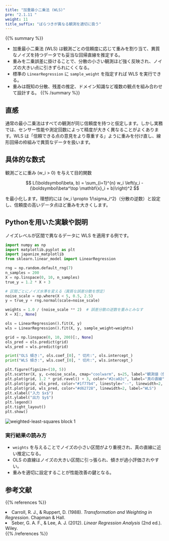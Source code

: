 ```yaml
---
title: "加重最小二乗法 (WLS)"
pre: "2.1.11 "
weight: 11
title_suffix: "ばらつきが異なる観測を適切に扱う"
---
```


{{% summary %}}
- 加重最小二乗法 (WLS) は観測ごとの信頼度に応じて重みを割り当て、異質なノイズを持つデータでも妥当な回帰直線を推定する。
- 重みを二乗誤差に掛けることで、分散の小さい観測ほど強く反映され、ノイズの大きい点に引きずられにくくなる。
- 標準の `LinearRegression` に `sample_weight` を指定すれば WLS を実行できる。
- 重みは既知の分散、残差の推定、ドメイン知識など複数の観点を組み合わせて設計する。
{{% /summary %}}

## 直感
通常の最小二乗法はすべての観測が同じ信頼度を持つと仮定します。しかし実務では、センサー性能や測定回数によって精度が大きく異なることがよくあります。WLS は「信頼できる点の意見をより尊重する」ように重みを付け直し、線形回帰の枠組みで異質なデータを扱います。

## 具体的な数式
観測ごとに重み \(w_i > 0\) を与えて目的関数

$$
L(\boldsymbol\beta, b) = \sum_{i=1}^{n} w_i \left(y_i - (\boldsymbol\beta^\top \mathbf{x}_i + b)\right)^2
$$

を最小化します。理想的には \(w_i \propto 1/\sigma_i^2\)（分散の逆数）と設定し、信頼度の高いデータ点ほど重みを大きくします。

## Pythonを用いた実験や説明
ノイズレベルが区間で異なるデータに WLS を適用する例です。

```python
import numpy as np
import matplotlib.pyplot as plt
import japanize_matplotlib
from sklearn.linear_model import LinearRegression

rng = np.random.default_rng(7)
n_samples = 200
X = np.linspace(0, 10, n_samples)
true_y = 1.2 * X + 3

# 区間ごとにノイズ水準を変える（異質な誤差分散を想定）
noise_scale = np.where(X < 5, 0.5, 2.5)
y = true_y + rng.normal(scale=noise_scale)

weights = 1.0 / (noise_scale ** 2)  # 誤差分散の逆数を重みとみなす
X = X[:, None]

ols = LinearRegression().fit(X, y)
wls = LinearRegression().fit(X, y, sample_weight=weights)

grid = np.linspace(0, 10, 200)[:, None]
ols_pred = ols.predict(grid)
wls_pred = wls.predict(grid)

print("OLS 傾き:", ols.coef_[0], " 切片:", ols.intercept_)
print("WLS 傾き:", wls.coef_[0], " 切片:", wls.intercept_)

plt.figure(figsize=(10, 5))
plt.scatter(X, y, c=noise_scale, cmap="coolwarm", s=25, label="観測値（色=ノイズ）")
plt.plot(grid, 1.2 * grid.ravel() + 3, color="#2ca02c", label="真の直線")
plt.plot(grid, ols_pred, color="#1f77b4", linestyle="--", linewidth=2, label="OLS")
plt.plot(grid, wls_pred, color="#d62728", linewidth=2, label="WLS")
plt.xlabel("入力 $x$")
plt.ylabel("出力 $y$")
plt.legend()
plt.tight_layout()
plt.show()
```

![weighted-least-squares block 1](/images/basic/regression/weighted-least-squares_block01.svg)

### 実行結果の読み方
- `weights` を与えることでノイズの小さい区間がより重視され、真の直線に近い推定になる。
- OLS の直線はノイズの大きい区間に引っ張られ、傾きが過小評価されやすい。
- 重みを適切に設定することが性能改善の鍵となる。

## 参考文献
{{% references %}}
<li>Carroll, R. J., &amp; Ruppert, D. (1988). <i>Transformation and Weighting in Regression</i>. Chapman &amp; Hall.</li>
<li>Seber, G. A. F., &amp; Lee, A. J. (2012). <i>Linear Regression Analysis</i> (2nd ed.). Wiley.</li>
{{% /references %}}
